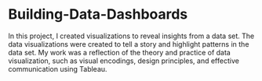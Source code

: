 # Building-Data-Dashboards

In this project, I created visualizations to reveal insights from a data set. 
The data visualizations were created to tell a story and highlight patterns in the data set. 
My work was a reflection of the theory and practice of data visualization, such as visual encodings, design principles, and effective communication using Tableau.
